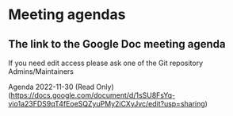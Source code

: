 # Meeting agendas

## The link to the Google Doc meeting agenda

If you need edit access please ask one of the Git repository Admins/Maintainers

Agenda 2022-11-30 (Read Only) (https://docs.google.com/document/d/1sSU8FsYq-vio1a23FDS9qT4fEoeSQZyuPMy2iCXyJvc/edit?usp=sharing)
